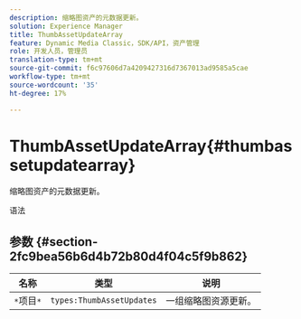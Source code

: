 ```yaml
---
description: 缩略图资产的元数据更新。
solution: Experience Manager
title: ThumbAssetUpdateArray
feature: Dynamic Media Classic，SDK/API，资产管理
role: 开发人员，管理员
translation-type: tm+mt
source-git-commit: f6c97606d7a4209427316d7367013ad9585a5cae
workflow-type: tm+mt
source-wordcount: '35'
ht-degree: 17%

---
```



# ThumbAssetUpdateArray{#thumbassetupdatearray}

缩略图资产的元数据更新。

语法

## 参数 {#section-2fc9bea56b6d4b72b80d4f04c5f9b862}

| 名称 | 类型 | 说明 |
|---|---|---|
| `*`项目`*` | `types:ThumbAssetUpdates` | 一组缩略图资源更新。 |

